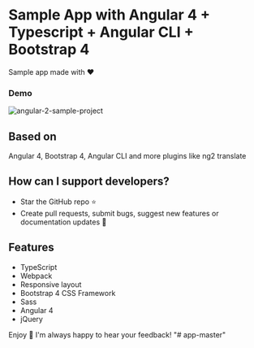 # Sample App with Angular 4 + Typescript + Angular CLI + Bootstrap 4

Sample app made with :heart:

### Demo

![angular-2-sample-project](http://i65.tinypic.com/1jqhx2.jpg)

## Based on
Angular 4, Bootstrap 4, Angular CLI and more plugins like ng2 translate

## How can I support developers?
- Star the GitHub repo :star:
- Create pull requests, submit bugs, suggest new features or documentation updates :wrench:

## Features
* TypeScript
* Webpack
* Responsive layout
* Bootstrap 4 CSS Framework
* Sass
* Angular 4
* jQuery

Enjoy :metal:
I'm always happy to hear your feedback!
"# app-master" 
